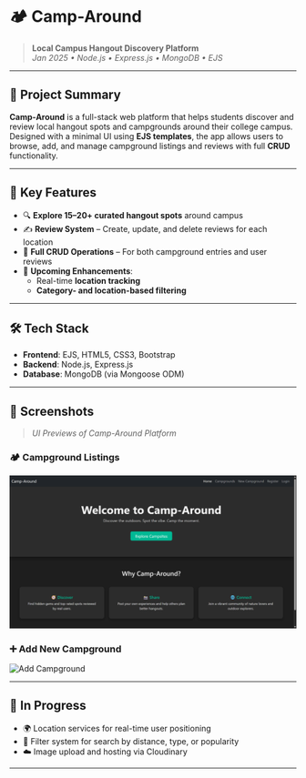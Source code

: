 # 🏕️ Camp-Around

> **Local Campus Hangout Discovery Platform**  
> _Jan 2025 • Node.js • Express.js • MongoDB • EJS_

---

## 📌 Project Summary

**Camp-Around** is a full-stack web platform that helps students discover and review local hangout spots and campgrounds around their college campus. Designed with a minimal UI using **EJS templates**, the app allows users to browse, add, and manage campground listings and reviews with full **CRUD** functionality.

---

## 🚀 Key Features

- 🔍 **Explore 15–20+ curated hangout spots** around campus
- ✍️ **Review System** – Create, update, and delete reviews for each location
- 📄 **Full CRUD Operations** – For both campground entries and user reviews
- 📍 **Upcoming Enhancements**:
  - Real-time **location tracking**
  - **Category- and location-based filtering**

---

## 🛠️ Tech Stack

- **Frontend**: EJS, HTML5, CSS3, Bootstrap
- **Backend**: Node.js, Express.js
- **Database**: MongoDB (via Mongoose ODM)

---

## 📸 Screenshots

> _UI Previews of Camp-Around Platform_

### 🏕️ Campground Listings
![Campground Home](./assets/home.png)

### ➕ Add New Campground
![Add Campground](./assets/add.png)

---

## 🔮 In Progress

- 🌍 Location services for real-time user positioning
- 🎯 Filter system for search by distance, type, or popularity
- ☁️ Image upload and hosting via Cloudinary

---
